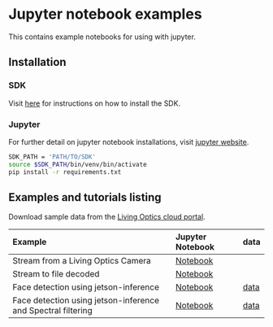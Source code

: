 # Jupyter notebook examples
This contains example notebooks for using with jupyter.

## Installation

### SDK

Visit [here](https://docs.livingoptics.com/sdk/install-guide.html) for instructions on how to install the SDK.

### Jupyter

For further detail on jupyter notebook installations, visit [jupyter website](https://jupyter.org/install).

```bash
SDK_PATH = 'PATH/TO/SDK'
source $SDK_PATH/bin/venv/bin/activate
pip install -r requirements.txt
```

## Examples and tutorials listing

Download sample data from the [Living Optics cloud portal](https://cloud.livingoptics.com/shared-resources?file=samples_v2/face-spoofing.zip).

| Example                                                      | Jupyter Notebook                                                   | data                                                                                      |
|:-------------------------------------------------------------|:-------------------------------------------------------------------|-------------------------------------------------------------------------------------------|
| Stream from a Living Optics Camera                           | [Notebook](notebooks/stream.ipynb)                                 |                                                                                           |
| Stream to file decoded                                       | [Notebook](notebooks/stream_to_file_decoded.ipynb)                 |                                                                                           |
| Face detection using jetson-inference                        | [Notebook](notebooks/face_detection.ipynb)                         | [data](https://cloud.livingoptics.com/shared-resources?file=samples_v2/face-spoofing.zip) |
| Face detection using jetson-inference and Spectral filtering | [Notebook](notebooks/face_detection_with_spectral_filtering.ipynb) | [data](https://cloud.livingoptics.com/shared-resources?file=samples_v2/face-spoofing.zip) |